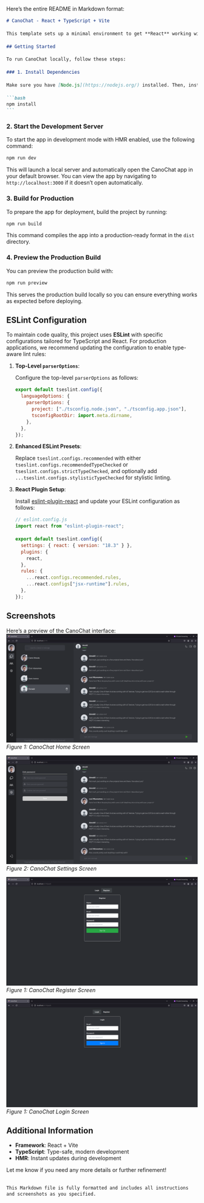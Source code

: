 Here’s the entire README in Markdown format:

````markdown
# CanoChat - React + TypeScript + Vite

This template sets up a minimal environment to get **React** working with **Vite**, **TypeScript**, and **HMR** (Hot Module Replacement). It also includes some initial **ESLint** rules for a consistent code style and improved development experience.

## Getting Started

To run CanoChat locally, follow these steps:

### 1. Install Dependencies

Make sure you have [Node.js](https://nodejs.org/) installed. Then, install the necessary dependencies by running:

```bash
npm install
```
````

### 2. Start the Development Server

To start the app in development mode with HMR enabled, use the following command:

```bash
npm run dev
```

This will launch a local server and automatically open the CanoChat app in your default browser. You can view the app by navigating to `http://localhost:3000` if it doesn’t open automatically.

### 3. Build for Production

To prepare the app for deployment, build the project by running:

```bash
npm run build
```

This command compiles the app into a production-ready format in the `dist` directory.

### 4. Preview the Production Build

You can preview the production build with:

```bash
npm run preview
```

This serves the production build locally so you can ensure everything works as expected before deploying.

## ESLint Configuration

To maintain code quality, this project uses **ESLint** with specific configurations tailored for TypeScript and React. For production applications, we recommend updating the configuration to enable type-aware lint rules:

1. **Top-Level `parserOptions`**:

   Configure the top-level `parserOptions` as follows:

   ```js
   export default tseslint.config({
     languageOptions: {
       parserOptions: {
         project: ["./tsconfig.node.json", "./tsconfig.app.json"],
         tsconfigRootDir: import.meta.dirname,
       },
     },
   });
   ```

2. **Enhanced ESLint Presets**:

   Replace `tseslint.configs.recommended` with either `tseslint.configs.recommendedTypeChecked` or `tseslint.configs.strictTypeChecked`, and optionally add `...tseslint.configs.stylisticTypeChecked` for stylistic linting.

3. **React Plugin Setup**:

   Install [eslint-plugin-react](https://github.com/jsx-eslint/eslint-plugin-react) and update your ESLint configuration as follows:

   ```js
   // eslint.config.js
   import react from "eslint-plugin-react";

   export default tseslint.config({
     settings: { react: { version: "18.3" } },
     plugins: {
       react,
     },
     rules: {
       ...react.configs.recommended.rules,
       ...react.configs["jsx-runtime"].rules,
     },
   });
   ```

## Screenshots

Here’s a preview of the CanoChat interface:
![CanoChat Login Screen](https://github.com/carellihoula/chat-frontend-reactjs/blob/master/public/images/canochat/home_page_canochat.png)  
_Figure 1: CanoChat Home Screen_

![CanoChat Chat Screen](https://github.com/carellihoula/chat-frontend-reactjs/blob/master/public/images/canochat/settings_page_canochat.png)  
_Figure 2: CanoChat Settings Screen_

![CanoChat Login Screen](https://github.com/carellihoula/chat-frontend-reactjs/blob/master/public/images/canochat/register_page_canochat.png)  
_Figure 1: CanoChat Register Screen_

![CanoChat Login Screen](https://github.com/carellihoula/chat-frontend-reactjs/blob/master/public/images/canochat/login_page_canochat.png)  
_Figure 1: CanoChat Login Screen_

## Additional Information

- **Framework**: React + Vite
- **TypeScript**: Type-safe, modern development
- **HMR**: Instant updates during development

Let me know if you need any more details or further refinement!

```

This Markdown file is fully formatted and includes all instructions and screenshots as you specified.
```
